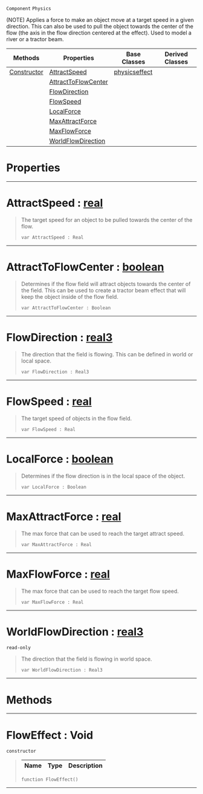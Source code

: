  `Component` `Physics`



(NOTE) Applies a force to make an object move at a target speed in a given direction. This can also be used to pull the object towards the center of the flow (the axis in the flow direction centered at the effect). Used to model a river or a tractor beam.

|Methods|Properties|Base Classes|Derived Classes|
|---|---|---|---|
|[ Constructor](https://github.com/PlasmaEngine/PlasmaDocs/blob/master/code_reference/class_reference/floweffect.markdown#floweffect-void)|[ AttractSpeed](https://github.com/PlasmaEngine/PlasmaDocs/blob/master/code_reference/class_reference/floweffect.markdown#attractspeed-plasma-engine)|[physicseffect](https://github.com/PlasmaEngine/PlasmaDocs/blob/master/code_reference/class_reference/physicseffect.markdown)| |
| |[ AttractToFlowCenter](https://github.com/PlasmaEngine/PlasmaDocs/blob/master/code_reference/class_reference/floweffect.markdown#attracttoflowcenter-plasma)| | |
| |[ FlowDirection](https://github.com/PlasmaEngine/PlasmaDocs/blob/master/code_reference/class_reference/floweffect.markdown#flowdirection-plasma-engin)| | |
| |[ FlowSpeed](https://github.com/PlasmaEngine/PlasmaDocs/blob/master/code_reference/class_reference/floweffect.markdown#flowspeed-plasma-engine-do)| | |
| |[ LocalForce](https://github.com/PlasmaEngine/PlasmaDocs/blob/master/code_reference/class_reference/floweffect.markdown#localforce-plasma-engine-d)| | |
| |[ MaxAttractForce](https://github.com/PlasmaEngine/PlasmaDocs/blob/master/code_reference/class_reference/floweffect.markdown#maxattractforce-plasma-eng)| | |
| |[ MaxFlowForce](https://github.com/PlasmaEngine/PlasmaDocs/blob/master/code_reference/class_reference/floweffect.markdown#maxflowforce-plasma-engine)| | |
| |[ WorldFlowDirection](https://github.com/PlasmaEngine/PlasmaDocs/blob/master/code_reference/class_reference/floweffect.markdown#worldflowdirection-plasma)| | |


 #  Properties


---  
 #  AttractSpeed : [real](https://github.com/PlasmaEngine/PlasmaDocs/blob/master/code_reference/lightning_base_types/real.markdown)

> The target speed for an object to be pulled towards the center of the flow.
> ``` lang=cpp, name=Lightning
> var AttractSpeed : Real


---  
 #  AttractToFlowCenter : [boolean](https://github.com/PlasmaEngine/PlasmaDocs/blob/master/code_reference/lightning_base_types/boolean.markdown)

> Determines if the flow field will attract objects towards the center of the field. This can be used to create a tractor beam effect that will keep the object inside of the flow field.
> ``` lang=cpp, name=Lightning
> var AttractToFlowCenter : Boolean


---  
 #  FlowDirection : [real3](https://github.com/PlasmaEngine/PlasmaDocs/blob/master/code_reference/lightning_base_types/real3.markdown)

> The direction that the field is flowing. This can be defined in world or local space.
> ``` lang=cpp, name=Lightning
> var FlowDirection : Real3


---  
 #  FlowSpeed : [real](https://github.com/PlasmaEngine/PlasmaDocs/blob/master/code_reference/lightning_base_types/real.markdown)

> The target speed of objects in the flow field.
> ``` lang=cpp, name=Lightning
> var FlowSpeed : Real


---  
 #  LocalForce : [boolean](https://github.com/PlasmaEngine/PlasmaDocs/blob/master/code_reference/lightning_base_types/boolean.markdown)

> Determines if the flow direction is in the local space of the object.
> ``` lang=cpp, name=Lightning
> var LocalForce : Boolean


---  
 #  MaxAttractForce : [real](https://github.com/PlasmaEngine/PlasmaDocs/blob/master/code_reference/lightning_base_types/real.markdown)

> The max force that can be used to reach the target attract speed.
> ``` lang=cpp, name=Lightning
> var MaxAttractForce : Real


---  
 #  MaxFlowForce : [real](https://github.com/PlasmaEngine/PlasmaDocs/blob/master/code_reference/lightning_base_types/real.markdown)

> The max force that can be used to reach the target flow speed.
> ``` lang=cpp, name=Lightning
> var MaxFlowForce : Real


---  
 #  WorldFlowDirection : [real3](https://github.com/PlasmaEngine/PlasmaDocs/blob/master/code_reference/lightning_base_types/real3.markdown)

 `read-only`

> The direction that the field is flowing in world space.
> ``` lang=cpp, name=Lightning
> var WorldFlowDirection : Real3


---  
 #  Methods


---  
 #  FlowEffect : Void

 `constructor`

> 
> |Name|Type|Description|
> |---|---|---|
> ``` lang=cpp, name=Lightning
> function FlowEffect()
> ``` 


---  
 

 